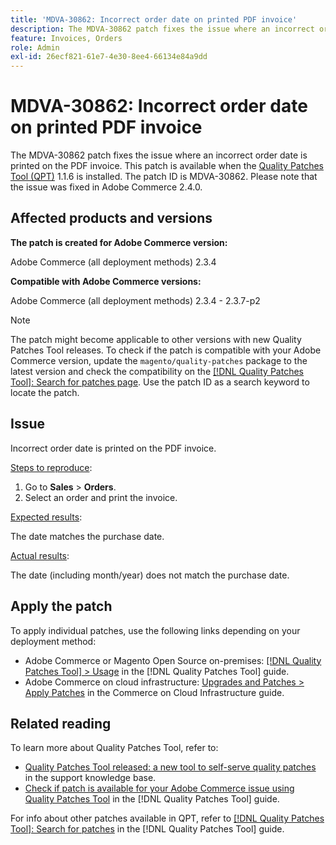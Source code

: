 ```yaml
---
title: 'MDVA-30862: Incorrect order date on printed PDF invoice'
description: The MDVA-30862 patch fixes the issue where an incorrect order date is printed on the PDF invoice. This patch is available when the [Quality Patches Tool (QPT)](https://experienceleague.adobe.com/en/docs/commerce-operations/tools/quality-patches-tool/quality-patches-tool-to-self-serve-quality-patches) 1.1.6 is installed. The patch ID is MDVA-30862. Please note that the issue was fixed in Adobe Commerce 2.4.0.
feature: Invoices, Orders
role: Admin
exl-id: 26ecf821-61e7-4e30-8ee4-66134e84a9dd
---
```

# MDVA-30862: Incorrect order date on printed PDF invoice

The MDVA-30862 patch fixes the issue where an incorrect order date is printed on the PDF invoice. This patch is available when the [Quality Patches Tool (QPT)](https://experienceleague.adobe.com/en/docs/commerce-operations/tools/quality-patches-tool/quality-patches-tool-to-self-serve-quality-patches) 1.1.6 is installed. The patch ID is MDVA-30862. Please note that the issue was fixed in Adobe Commerce 2.4.0.

## Affected products and versions

**The patch is created for Adobe Commerce version:**

Adobe Commerce (all deployment methods) 2.3.4

**Compatible with Adobe Commerce versions:**

Adobe Commerce (all deployment methods) 2.3.4 - 2.3.7-p2

>[!NOTE]
>
>The patch might become applicable to other versions with new Quality Patches Tool releases. To check if the patch is compatible with your Adobe Commerce version, update the `magento/quality-patches` package to the latest version and check the compatibility on the [[!DNL Quality Patches Tool]: Search for patches page](https://experienceleague.adobe.com/en/docs/commerce-operations/tools/quality-patches-tool/quality-patches-tool-to-self-serve-quality-patches). Use the patch ID as a search keyword to locate the patch.

## Issue

Incorrect order date is printed on the PDF invoice.

<u>Steps to reproduce</u>:

1. Go to **Sales** > **Orders**.
1. Select an order and print the invoice.

<u>Expected results</u>:

The date matches the purchase date.

<u>Actual results</u>:

The date (including month/year) does not match the purchase date.

## Apply the patch

To apply individual patches, use the following links depending on your deployment method:

* Adobe Commerce or Magento Open Source on-premises: [[!DNL Quality Patches Tool] > Usage](/help/tools/quality-patches-tool/usage.md) in the [!DNL Quality Patches Tool] guide.
* Adobe Commerce on cloud infrastructure: [Upgrades and Patches > Apply Patches](https://experienceleague.adobe.com/docs/commerce-cloud-service/user-guide/develop/upgrade/apply-patches.html) in the Commerce on Cloud Infrastructure guide.

## Related reading

To learn more about Quality Patches Tool, refer to:

* [Quality Patches Tool released: a new tool to self-serve quality patches](https://experienceleague.adobe.com/en/docs/commerce-operations/tools/quality-patches-tool/quality-patches-tool-to-self-serve-quality-patches) in the support knowledge base.
* [Check if patch is available for your Adobe Commerce issue using Quality Patches Tool](/help/tools/quality-patches-tool/patches-available-in-qpt/check-patch-for-magento-issue-with-magento-quality-patches.md) in the [!DNL Quality Patches Tool] guide.

For info about other patches available in QPT, refer to [[!DNL Quality Patches Tool]: Search for patches](https://experienceleague.adobe.com/tools/commerce-quality-patches/index.html) in the [!DNL Quality Patches Tool] guide.
